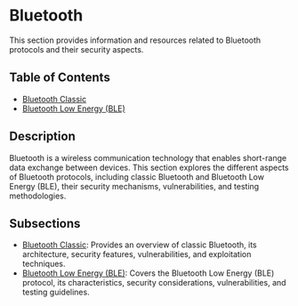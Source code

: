 # Bluetooth

This section provides information and resources related to Bluetooth protocols and their security aspects.

## Table of Contents

- [Bluetooth Classic](Bluetooth_Classic/)
- [Bluetooth Low Energy (BLE)](Bluetooth_BLE/)

## Description

Bluetooth is a wireless communication technology that enables short-range data exchange between devices. This section explores the different aspects of Bluetooth protocols, including classic Bluetooth and Bluetooth Low Energy (BLE), their security mechanisms, vulnerabilities, and testing methodologies.

## Subsections

- [Bluetooth Classic](Bluetooth_Classic/): Provides an overview of classic Bluetooth, its architecture, security features, vulnerabilities, and exploitation techniques.
- [Bluetooth Low Energy (BLE)](Bluetooth_BLE/): Covers the Bluetooth Low Energy (BLE) protocol, its characteristics, security considerations, vulnerabilities, and testing guidelines.

